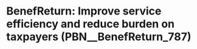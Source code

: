# BenefReturn: __Improve service efficiency and reduce burden on taxpayers__ (PBN__BenefReturn_787)

